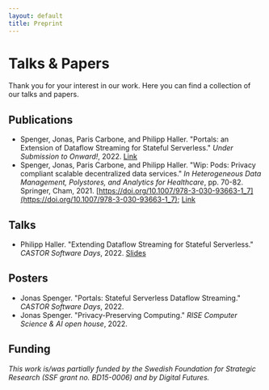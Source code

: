 ```yaml
---
layout: default
title: Preprint
---
```


# Talks & Papers

Thank you for your interest in our work. Here you can find a collection of our talks and papers.

## Publications

* Spenger, Jonas, Paris Carbone, and Philipp Haller. "Portals: an Extension of Dataflow Streaming for Stateful Serverless." *Under Submission to Onward!*, 2022. [Link](...)
* Spenger, Jonas, Paris Carbone, and Philipp Haller. "Wip: Pods: Privacy compliant scalable decentralized data services." *In Heterogeneous Data Management, Polystores, and Analytics for Healthcare*, pp. 70-82. Springer, Cham, 2021. [https://doi.org/10.1007/978-3-030-93663-1_7](https://doi.org/10.1007/978-3-030-93663-1_7); [Link](https://people.kth.se/~phaller/doc/spenger21-poly.pdf)

## Talks

* Philipp Haller. "Extending Dataflow Streaming for Stateful Serverless." *CASTOR Software Days*, 2022. [Slides](https://speakerdeck.com/phaller/extending-dataflow-streaming-for-stateful-serverless)

## Posters

* Jonas Spenger. "Portals: Stateful Serverless Dataflow Streaming." *CASTOR Software Days*, 2022.
* Jonas Spenger. "Privacy-Preserving Computing." *RISE Computer Science & AI open house*, 2022.

## Funding
*This work is/was partially funded by the Swedish Foundation for Strategic Research (SSF grant no. BD15-0006) and by Digital Futures.*
